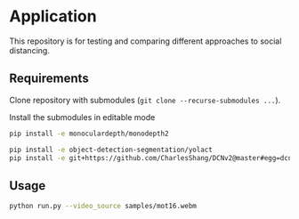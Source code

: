# Application
This repository is for testing and comparing different approaches to social distancing.

## Requirements

Clone repository with submodules (`git clone --recurse-submodules ...`).

Install the submodules in editable mode
```bash
pip install -e monoculardepth/monodepth2

pip install -e object-detection-segmentation/yolact 
pip install -e git+https://github.com/CharlesShang/DCNv2@master#egg=dcnv2
```

## Usage
```bash
python run.py --video_source samples/mot16.webm
```
